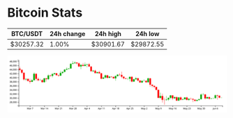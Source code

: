 # Bitcoin Stats

BTC/USDT|24h change|24h high|24h low|
|---|---|---|---|
|$30257.32|1.00%|$30901.67|$29872.55|

<img src="./chart.svg">
